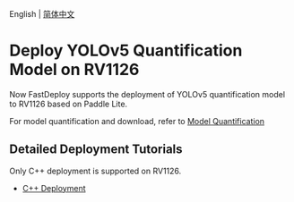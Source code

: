 English | [简体中文](README.md)
# Deploy YOLOv5 Quantification Model on RV1126
Now FastDeploy supports the deployment of YOLOv5 quantification model to RV1126 based on Paddle Lite.

For model quantification and download, refer to [Model Quantification](../quantize/README.md)


## Detailed Deployment Tutorials

Only C++ deployment is supported on RV1126.

- [C++ Deployment](cpp)
